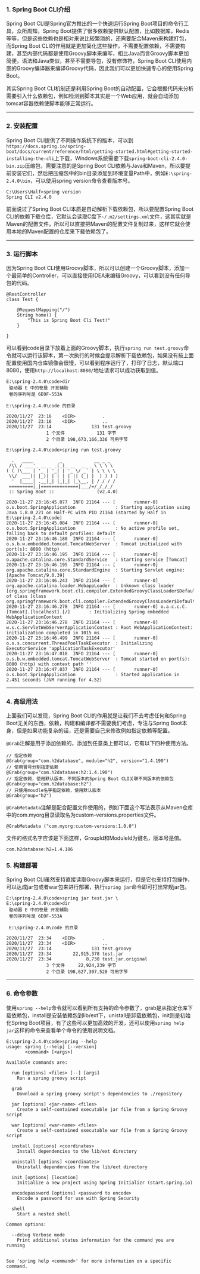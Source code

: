 ### 1. Spring Boot CLI介绍

Spring Boot CLI是Spring官方推出的一个快速运行Spring Boot项目的命令行工具，众所周知，Spring Boot提供了很多依赖提供默认配置，比如数据库，Redis等等，但是这些依赖也是相对来说比较繁琐的，还需要配合Maven来构建打包，而Spring Boot CLI的作用就是更加简化这些操作，不需要配置依赖，不需要构建，甚至内部代码都是使用Groovy脚本来编写，相比Java而言Groovy脚本更加简便，语法和Java类似，甚至不需要导包，没有修饰符，Spring Boot CLI使用内嵌的Groovy编译器来编译Groovy代码，因此我们可以更加快速专心的使用Spring Boot。

其实Spring Boot CLI机制还是利用Spring Boot的自动配置，它会根据代码来分析需要引入什么依赖包，例如检测到脚本其实是一个Web应用，就会自动添加tomcat容器依赖使脚本能够正常运行。


---


### 2. 安装配置

Spring Boot CLI提供了不同操作系统下的版本，可以到```https://docs.spring.io/spring-boot/docs/current/reference/html/getting-started.html#getting-started-installing-the-cli```上下载，Windows系统需要下载```spring-boot-cli-2.4.0-bin.zip```压缩包，需要注意的是Spring Boot CLI依赖与Java和Maven，所以要提前安装它们，然后把压缩包中的bin目录添加到环境变量Path中，例如```E:\spring-2.4.0\bin```，可以使用spring version命令查看版本号。

```
C:\Users\Half>spring version
Spring CLI v2.4.0
```

前面说过了Spring Boot CLI本质是自动解析下载依赖包，所以要配置Spring Boot CLI的依赖下载仓库，它默认会读取C盘下```~/.m2/settings.xml```文件，这其实就是Maven的配置文件，所以可以直接把Maven的配置文件复制过来，这样它就会使用本地的Maven配置的仓库来下载依赖包了。

---


### 3. 运行脚本

因为Spring Boot CLI使用Groovy脚本，所以可以创建一个Groovy脚本，添加一个最简单的Controller，可以直接使用IDEA来编辑Groovy，可以看到没有任何导包的代码。

```
@RestController
class Test {

    @RequestMapping("/")
    String home() {
        "This is Spring Boot Cli Test!"
    }

}
```

可以看到code目录下放着上面的Groovy脚本，执行```spring run test.groovy```命令就可以运行该脚本，第一次执行的时候会提示解析下载依赖包，如果没有按上面配置使用国内仓库镜像会很慢，可以看到程序运行了，打印了日志，默认端口8080，使用```http://localhost:8080/```地址请求可以成功获取到值。

```
E:\spring-2.4.0\code>dir
 驱动器 E 中的卷是 开发辅助
 卷的序列号是 6E0F-553A

E:\spring-2.4.0\code 的目录

2020/11/27  23:16    <DIR>          .
2020/11/27  23:16    <DIR>          ..
2020/11/27  23:14               131 test.groovy
               1 个文件            131 字节
               2 个目录 198,673,166,336 可用字节

E:\spring-2.4.0\code>spring run test.groovy

  .   ____          _            __ _ _
 /\\ / ___'_ __ _ _(_)_ __  __ _ \ \ \ \
( ( )\___ | '_ | '_| | '_ \/ _` | \ \ \ \
 \\/  ___)| |_)| | | | | || (_| |  ) ) ) )
  '  |____| .__|_| |_|_| |_\__, | / / / /
 =========|_|==============|___/=/_/_/_/
 :: Spring Boot ::                (v2.4.0)

2020-11-27 23:16:45.077  INFO 21164 --- [       runner-0] o.s.boot.SpringApplication               : Starting application using Java 1.8.0_221 on Half-PC with PID 21164 (started by Half in E:\spring-2.4.0\code)
2020-11-27 23:16:45.084  INFO 21164 --- [       runner-0] o.s.boot.SpringApplication               : No active profile set, falling back to default profiles: default
2020-11-27 23:16:46.180  INFO 21164 --- [       runner-0] o.s.b.w.embedded.tomcat.TomcatWebServer  : Tomcat initialized with port(s): 8080 (http)
2020-11-27 23:16:46.195  INFO 21164 --- [       runner-0] o.apache.catalina.core.StandardService   : Starting service [Tomcat]
2020-11-27 23:16:46.195  INFO 21164 --- [       runner-0] org.apache.catalina.core.StandardEngine  : Starting Servlet engine: [Apache Tomcat/9.0.39]
2020-11-27 23:16:46.243  INFO 21164 --- [       runner-0] org.apache.catalina.loader.WebappLoader  : Unknown class loader [org.springframework.boot.cli.compiler.ExtendedGroovyClassLoader$DefaultScopeParentClassLoader@776389f7] of class [class org.springframework.boot.cli.compiler.ExtendedGroovyClassLoader$DefaultScopeParentClassLoader]
2020-11-27 23:16:46.278  INFO 21164 --- [       runner-0] o.a.c.c.C.[Tomcat].[localhost].[/]       : Initializing Spring embedded WebApplicationContext
2020-11-27 23:16:46.278  INFO 21164 --- [       runner-0] w.s.c.ServletWebServerApplicationContext : Root WebApplicationContext: initialization completed in 1015 ms
2020-11-27 23:16:46.499  INFO 21164 --- [       runner-0] o.s.s.concurrent.ThreadPoolTaskExecutor  : Initializing ExecutorService 'applicationTaskExecutor'
2020-11-27 23:16:47.018  INFO 21164 --- [       runner-0] o.s.b.w.embedded.tomcat.TomcatWebServer  : Tomcat started on port(s): 8080 (http) with context path ''
2020-11-27 23:16:47.037  INFO 21164 --- [       runner-0] o.s.boot.SpringApplication               : Started application in 2.451 seconds (JVM running for 4.52)
```

---

### 4. 高级用法

上面我们可以发现，Spring Boot CLI的作用就是让我们不去考虑任何和Spring Boot无关的东西，依赖，构建和编译都不需要我们考虑，专注与Spring Boot本身，但是如果功能复杂的话，还是需要自己来修改例如指定依赖等配置。

```@Grab```注解是用于添加依赖的，添加到任意类上都可以，它有以下四种使用方法。
```
// 指定依赖
@Grab(group="com.h2database", module="h2", version="1.4.190")
// 使用冒号分割指定依赖
@Grab(group="com.h2database:h2:1.4.190")
// 指定依赖，使用默认版本，不同版本的Spring Boot CLI关联不同版本的依赖包
@Grab(group="com.h2database:h2")
// 只使用moudle名字指定依赖，使用默认版本
@Grab(group="h2")
```


```@GrabMetadata```注解是配合配置文件使用的，例如下面这个写法表示从Maven仓库中的com.myorg目录读取名为custom-versions.properties文件。

```
@GrabMetadata ("com.myorg:custom-versions:1.0.0")
```

文件的格式名字应该是下面这样，GroupId和ModuleId为键名，版本号是值。

```
com.h2database:h2=1.4.186
```

### 5. 构建部署

Spring Boot CLI虽然支持直接读取Groovy脚本来运行，但是它也支持打包操作，可以达成jar包或者war包来进行部署，执行```spring jar```命令即可打出常规jar包。

```
E:\spring-2.4.0\code>spring jar test.jar \
E:\spring-2.4.0\code>dir
 驱动器 E 中的卷是 开发辅助
 卷的序列号是 6E0F-553A

 E:\spring-2.4.0\code 的目录

2020/11/27  23:34    <DIR>          .
2020/11/27  23:34    <DIR>          ..
2020/11/27  23:14               131 test.groovy
2020/11/27  23:34        22,915,378 test.jar
2020/11/27  23:34             8,730 test.jar.original
               3 个文件     22,924,239 字节
               2 个目录 198,627,307,520 可用字节
```


---


### 6. 命令参数

使用```spring --help```命令就可以看到所有支持的命令参数了，grab是从指定仓库下载依赖包，install是安装依赖包到lib/ext下，unistall是卸载依赖包，init则是初始化Spring Boot项目，有了这些可以更加高效的开发，还可以使用```spring help jar```这样的命令来查看单个命令的使用说明文档。

```
E:\spring-2.4.0\code>spring --help
usage: spring [--help] [--version]
       <command> [<args>]

Available commands are:

  run [options] <files> [--] [args]
    Run a spring groovy script

  grab
    Download a spring groovy script's dependencies to ./repository

  jar [options] <jar-name> <files>
    Create a self-contained executable jar file from a Spring Groovy script

  war [options] <war-name> <files>
    Create a self-contained executable war file from a Spring Groovy script

  install [options] <coordinates>
    Install dependencies to the lib/ext directory

  uninstall [options] <coordinates>
    Uninstall dependencies from the lib/ext directory

  init [options] [location]
    Initialize a new project using Spring Initializr (start.spring.io)

  encodepassword [options] <password to encode>
    Encode a password for use with Spring Security

  shell
    Start a nested shell

Common options:

  --debug Verbose mode
    Print additional status information for the command you are running


See 'spring help <command>' for more information on a specific command.
```
